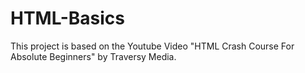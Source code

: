 # HTML-Basics

This project is based on the Youtube Video "HTML Crash Course For Absolute Beginners" by Traversy Media.
